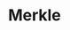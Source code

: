 ---
facebook: https://facebook.com/merkleinc
instagram: https://instagram.com/merkle
linkedin: https://linkedin.com/company/merkle
logohandle: merkle
sort: merkle
title: Merkle
twitter: https://x.com/Merkle
website: https://www.merkle.com/
---